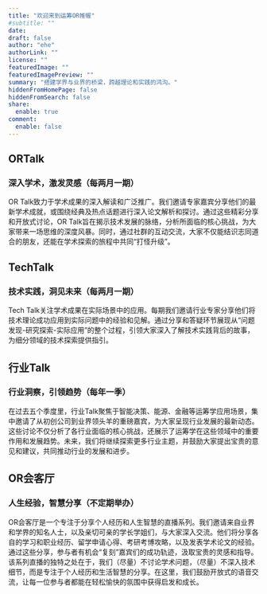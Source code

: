 ```yaml
---
title: "欢迎来到运筹OR帷幄"
#subtitle: ""
date: 
draft: false
author: "ehe"
authorLink: ""
license: ""
featuredImage: ""
featuredImagePreview: ""
summary: "搭建学界与业界的桥梁，跨越理论和实践的鸿沟。"
hiddenFromHomePage: false
hiddenFromSearch: false
share:
  enable: true
comment:
  enable: false
---
```


## ORTalk
### 深入学术，激发灵感（每两月一期）
OR Talk致力于学术成果的深入解读和广泛推广。我们邀请专家嘉宾分享他们的最新学术成就，或围绕经典及热点话题进行深入论文解析和探讨。通过这些精彩分享和开放式讨论，OR Talk旨在揭示技术发展的脉络，分析所面临的核心挑战，为大家带来一场思维的深度风暴。同时，通过社群的互动交流，大家不仅能结识志同道合的朋友，还能在学术探索的旅程中共同“打怪升级”。

## TechTalk
### 技术实践，洞见未来（每两月一期）
Tech Talk关注学术成果在实际场景中的应用。每期我们邀请行业专家分享他们将技术理论成功应用到实际问题中的经验和见解。通过分享和答疑环节展现从“问题发现-研究探索-实际应用”的整个过程，引领大家深入了解技术实践背后的故事，为细分领域的技术探索提供指引。

## 行业Talk
### 行业洞察，引领趋势（每年一季）
在过去五个季度里，行业Talk聚焦于智能决策、能源、金融等运筹学应用场景，集中邀请了从初创公司到业界领头羊的重磅嘉宾，为大家呈现行业发展的最新动态。这些讨论不仅分析了各行业面临的核心挑战，还展示了运筹学在这些领域中的重要作用和发展趋势。未来，我们将继续探索更多行业主题，并鼓励大家提出宝贵的意见和建议，共同推动行业的发展和进步。

## OR会客厅
### 人生经验，智慧分享（不定期举办）
OR会客厅是一个专注于分享个人经历和人生智慧的直播系列。我们邀请来自业界和学界的知名人士，以及亲切可亲的学长学姐们，与大家深入交流。他们将分享各自的学习和职业经历、留学申请心得、考研考博攻略，以及发表学术论文的经验。通过这些分享，参与者有机会“复刻”嘉宾们的成功轨迹，汲取宝贵的灵感和指导。
该系列直播的独特之处在于，我们（尽量）不讨论学术问题，（尽量）不深入技术细节，而是专注于个人经历和生活智慧的分享。在这里，我们鼓励开放式的语音交流，让每一位参与者都能在轻松愉快的氛围中获得启发和成长。